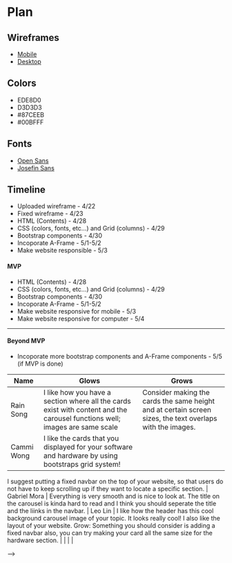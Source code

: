# Plan

## Wireframes
* [Mobile](https://wireframe.cc/GtsUSG)
* [Desktop](https://wireframe.cc/SBusN1)

## Colors
* EDE8D0
* D3D3D3
* #87CEEB
* #00BFFF

## Fonts
* [Open Sans](https://fonts.google.com/specimen/Open+Sans)
* [Josefin Sans](https://fonts.google.com/specimen/Josefin+Sans)

## Timeline

* Uploaded wireframe - 4/22
* Fixed wireframe - 4/23
* HTML (Contents) - 4/28
* CSS (colors, fonts, etc...) and Grid (columns) - 4/29
* Bootstrap components - 4/30
* Incoporate A-Frame - 5/1-5/2
* Make website responsible - 5/3


#### MVP

* HTML (Contents) - 4/28
* CSS (colors, fonts, etc...) and Grid (columns) - 4/29
* Bootstrap components - 4/30
* Incoporate A-Frame - 5/1-5/2
* Make website responsive for mobile - 5/3
* Make website responsive for computer - 5/4

---

#### Beyond MVP

* Incoporate more bootstrap components and A-Frame components - 5/5 (if MVP is done)




| Name | Glows | Grows |
| -------- | ------- | ------- |
| Rain Song  | I like how you have a section where all the cards exist with content and the carousel functions well; images are same scale  | Consider making the cards the same height and at certain screen sizes, the text overlaps with the images.
| Cammi Wong | I like the cards that you displayed for your software and hardware by using bootstraps grid system!
I suggest putting a fixed navbar on the top of your website, so that users do not have to keep scrolling up if they want to locate a specific section.
| Gabriel Mora | Everything is very smooth and is nice to look at. The title on the carousel is kinda hard to read and I think you should seperate the title and the liinks in the navbar.
| Leo Lin | I like how the header has this cool background carousel image of your topic. It looks really cool! I also like the layout of your website. Grow: Something you should consider is adding a fixed navbar also, you can try making your card all the same size for the hardware section.
|   |
|   |   

-->

